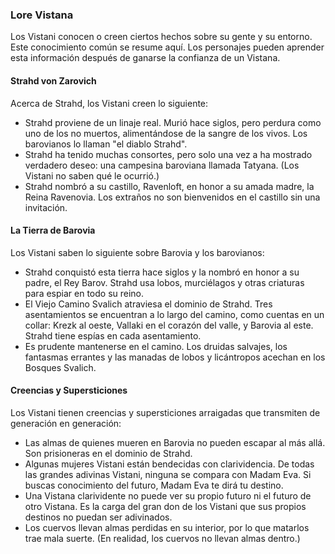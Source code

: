 ### Lore Vistana

Los Vistani conocen o creen ciertos hechos sobre su gente y su entorno. Este conocimiento común se resume aquí. Los personajes pueden aprender esta información después de ganarse la confianza de un Vistana.

#### Strahd von Zarovich

Acerca de Strahd, los Vistani creen lo siguiente:

- Strahd proviene de un linaje real. Murió hace siglos, pero perdura como uno de los no muertos, alimentándose de la sangre de los vivos. Los barovianos lo llaman "el diablo Strahd".
- Strahd ha tenido muchas consortes, pero solo una vez a ha mostrado verdadero deseo: una campesina baroviana llamada Tatyana. (Los Vistani no saben qué le ocurrió.)
- Strahd nombró a su castillo, Ravenloft, en honor a su amada madre, la Reina Ravenovia. Los extraños no son bienvenidos en el castillo sin una invitación.

#### La Tierra de Barovia

Los Vistani saben lo siguiente sobre Barovia y los barovianos:

- Strahd conquistó esta tierra hace siglos y la nombró en honor a su padre, el Rey Barov. Strahd usa lobos, murciélagos y otras criaturas para espiar en todo su reino.
- El Viejo Camino Svalich atraviesa el dominio de Strahd. Tres asentamientos se encuentran a lo largo del camino, como cuentas en un collar: Krezk al oeste, Vallaki en el corazón del valle, y Barovia al este. Strahd tiene espías en cada asentamiento.
- Es prudente mantenerse en el camino. Los druidas salvajes, los fantasmas errantes y las manadas de lobos y licántropos acechan en los Bosques Svalich.

#### Creencias y Supersticiones

Los Vistani tienen creencias y supersticiones arraigadas que transmiten de generación en generación:

- Las almas de quienes mueren en Barovia no pueden escapar al más allá. Son prisioneras en el dominio de Strahd.
- Algunas mujeres Vistani están bendecidas con clarividencia. De todas las grandes adivinas Vistani, ninguna se compara con Madam Eva. Si buscas conocimiento del futuro, Madam Eva te dirá tu destino.
- Una Vistana clarividente no puede ver su propio futuro ni el futuro de otro Vistana. Es la carga del gran don de los Vistani que sus propios destinos no puedan ser adivinados.
- Los cuervos llevan almas perdidas en su interior, por lo que matarlos trae mala suerte. (En realidad, los cuervos no llevan almas dentro.)

